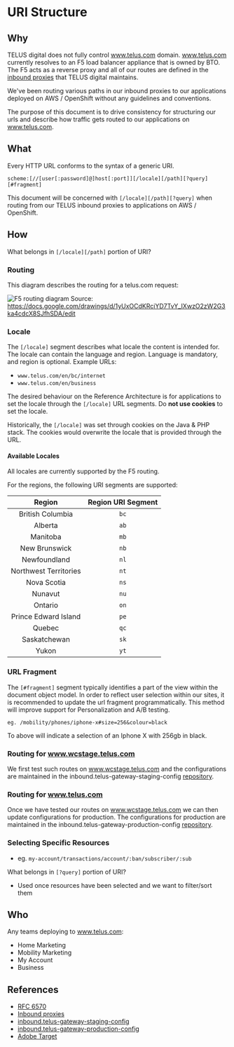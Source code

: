 # URI Structure

## Why

TELUS digital does not fully control www.telus.com domain.  www.telus.com currently resolves to an F5 load balancer appliance that is owned by BTO.  The F5 acts as a reverse proxy and all of our routes are defined in the [inbound proxies](../delivery/inbound-proxies.md) that TELUS digital maintains.

We've been routing various paths in our inbound proxies to our applications deployed on AWS / OpenShift without any guidelines and conventions.

The purpose of this document is to drive consistency for structuring our urls and describe how traffic gets routed to our applications on www.telus.com.

## What

Every HTTP URL conforms to the syntax of a generic URI.

`scheme:[//[user[:password]@]host[:port]][/locale][/path][?query][#fragment]`

This document will be concerned with `[/locale][/path][?query]` when routing from our TELUS inbound proxies to applications on AWS / OpenShift.

## How

What belongs in `[/locale][/path]` portion of URI?

### Routing

This diagram describes the routing for a telus.com request:

![F5 routing diagram](./_assets/f5.svg)
Source: https://docs.google.com/drawings/d/1yUxOCdKRciYD7TvY_IXwzO2zW2G3ka4cdcX8SJfhSDA/edit

### Locale

The `[/locale]` segment describes what locale the content is intended for. The locale can contain the language and region.  Language is mandatory, and region is optional.  Example URLs:

- `www.telus.com/en/bc/internet`
- `www.telus.com/en/business`

The desired behaviour on the Reference Architecture is for applications to set the locale through the `[/locale]` URL segments.  Do **not use cookies** to set the locale.

Historically, the `[/locale]` was set through cookies on the Java & PHP stack.  The cookies would overwrite the locale that is provided through the URL.  

#### Available Locales

All locales are currently supported by the F5 routing.

For the regions, the following URI segments are supported: 

| Region | Region URI Segment |
| :---: | :---: |
| British Columbia | `bc` |
| Alberta | `ab` |
| Manitoba | `mb` |
| New Brunswick | `nb` |
| Newfoundland | `nl` |
| Northwest Territories | `nt` |
| Nova Scotia | `ns` |
| Nunavut | `nu` |
| Ontario | `on` |
| Prince Edward Island | `pe` |
| Quebec | `qc` |
| Saskatchewan | `sk` |
| Yukon | `yt` |

### URL Fragment

The `[#fragment]` segment typically identifies a part of the view within the document object model. In order to reflect user selection within our sites, it is recommended to update the url fragment programmatically. This method will improve support for Personalization and A/B testing.

`eg. /mobility/phones/iphone-x#size=256&colour=black`

To above will indicate a selection of an Iphone X with 256gb in black.

### Routing for www.wcstage.telus.com

We first test such routes on www.wcstage.telus.com and the configurations are maintained in the inbound.telus-gateway-staging-config [repository][telus-gateway-staging-config].

### Routing for www.telus.com

Once we have tested our routes on www.wcstage.telus.com we can then update configurations for production.  The configurations for production are maintained in the inbound.telus-gateway-production-config [repository][telus-gateway-production-config].

### Selecting Specific Resources

- eg. `my-account/transactions/account/:ban/subscriber/:sub`

What belongs in `[?query]` portion of URI?

- Used once resources have been selected and we want to filter/sort them

## Who

Any teams deploying to www.telus.com:
- Home Marketing
- Mobility Marketing
- My Account
- Business

## References

- [RFC 6570][rfc-6570]
- [Inbound proxies](../delivery/inbound-proxies.md)
- [inbound.telus-gateway-staging-config][telus-gateway-staging-config]
- [inbound.telus-gateway-production-config][telus-gateway-production-config]
- [Adobe Target](//marketing.adobe.com/resources/help/en_US/target/target/c_spa-visual-experience-composer.html)

[rfc-6570]: https://tools.ietf.org/html/rfc6570 "RFC 6570"
[telus-gateway-staging-config]: https://github.com/telusdigital/inbound.telus-gateway-staging-config "inbound.telus-gateway-staging-config"
[telus-gateway-production-config]: https://github.com/telusdigital/inbound.telus-gateway-production-config "inbound.telus-gateway-production-config"
